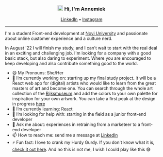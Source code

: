 <div align="center">
    <h3><img width="18px" src="https://media.giphy.com/media/5Lmn42BCOy99RaGRP7/giphy.gif"> Hi, I'm Annemiek</h3>
    <a href="https://www.linkedin.com/in/annemieknieboer/">LinkedIn</a>  •
    <a href="https://instagram.com/crea_diction">Instagram</a>
</div>


---

I'm a student Front-end development at [Novi University](https://www.novi.nl/) and passionate about online customer experience and a culture nerd. 

In August '22 I will finish my study, and I can't wait to start with the real deal in an exciting and challenging job. I'm looking for a company with a good basic stack, but also daring to experiment. Where you are encouraged to keep developing and also contribute something good to the world.

- 😄 My Pronouns: She/Her
- 🔭 I’m currently working on: starting up my final study project. It will be a React web app for (digital) artists who would like to learn from the great masters of art and become one. You can search through the whole art collection of the [Rijksmuseum](https://data.rijksmuseum.nl/object-metadata/api/) and add the colors to your own palette for inspiration for your own artwork. You can take a first peak at the design in progress [here](https://www.figma.com/file/aNHmSliJO7ZSncvnwmQFqM/Color-Palette---React-App)
- 🌱 I’m currently learning: React
- 🤔 I’m looking for help with: starting in the field as a junior front-end developer
- 💬 Ask me about: experiences in retraining from a marketeer to a front-end developer
- 📫 How to reach me: send me a message at [LinkedIn](https://www.linkedin.com/in/annemieknieboer/)
- ⚡ Fun fact: I love to crank my Hurdy Gurdy. If you don't know what it is, [check it out here](https://www.youtube.com/watch?v=MEc7fT1TDbU). And no this is not me, I wish I could play like this 😅

